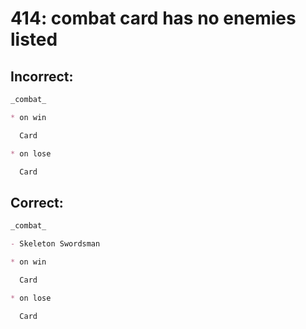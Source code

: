 # 414: combat card has no enemies listed
## Incorrect:

```markdown
_combat_

* on win

  Card

* on lose

  Card
```

## Correct:

```markdown
_combat_

- Skeleton Swordsman

* on win

  Card

* on lose

  Card
```

